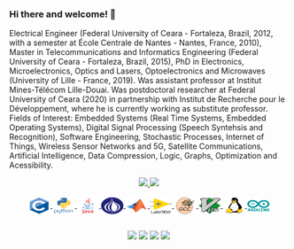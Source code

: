 ### Hi there and welcome! 👋

Electrical Engineer (Federal University of Ceara - Fortaleza, Brazil, 2012, with a semester at École Centrale de Nantes - Nantes, France, 2010), Master in Telecommunications and Informatics Engineering (Federal University of Ceara - Fortaleza, Brazil, 2015), PhD in Electronics, Microelectronics, Optics and Lasers, Optoelectronics and Microwaves (University of Lille - France, 2019). Was assistant professor at Institut Mines-Télécom Lille-Douai. Was postdoctoral researcher at Federal University of Ceara (2020) in partnership with Institut de Recherche pour le Développement, where he is currently working as substitute professor. Fields of Interest: Embedded Systems (Real Time Systems, Embedded Operating Systems), Digital Signal Processing (Speech Syntehsis and Recognition), Software Engineering, Stochastic Processes, Internet of Things, Wireless Sensor Networks and 5G, Satellite Communications, Artificial Intelligence, Data Compression, Logic, Graphs, Optimization and Acessibility.

<div align="center">
  <a href="https://github.com/Nicolasdearaujo">
  <img height="140em" src="https://github-readme-stats.vercel.app/api?username=Nicolasdearaujo&show_icons=true&theme=dark&include_all_commits=true&count_private=true"/>
  <img height="140em" src="https://github-readme-stats.vercel.app/api/top-langs/?username=Nicolasdearaujo&layout=compact&langs_count=7&theme=dark"/>
</div>
  
  <div style="display: inline_block" align="center"><br>
  <img align="center" alt="Nicolas-C" height="30" width="40" src="https://raw.githubusercontent.com/devicons/devicon/master/icons/c/c-original.svg">
  <img align="center" alt="Nicolas-Python" height="30" width="40" src="https://raw.githubusercontent.com/devicons/devicon/master/icons/python/python-original-wordmark.svg">
  <img align="center" alt="Nicolas-Java" height="30" width="40" src="https://raw.githubusercontent.com/devicons/devicon/master/icons/java/java-original-wordmark.svg">
  <img align="center" alt="Nicolas-Perl" height="30" width="40" src="https://raw.githubusercontent.com/devicons/devicon/master/icons/perl/perl-original.svg"> 
  <img align="center" alt="Nicolas-Matlab" height="30" width="40" src="https://raw.githubusercontent.com/devicons/devicon/master/icons/matlab/matlab-original.svg">
  <img align="center" alt="Nicolas-Labview" height="30" width="40" src="https://raw.githubusercontent.com/devicons/devicon/master/icons/labview/labview-original-wordmark.svg">
  <img align="center" alt="Nicolas-GCC" height="30" width="40" src="https://raw.githubusercontent.com/devicons/devicon/master/icons/gcc/gcc-original.svg">
  <img align="center" alt="Nicolas-Vim" height="30" width="40" src="https://raw.githubusercontent.com/devicons/devicon/master/icons/vim/vim-original.svg">
  <img align="center" alt="Nicolas-Linux" height="30" width="40" src="https://raw.githubusercontent.com/devicons/devicon/master/icons/linux/linux-original.svg">
  <img align="center" alt="Nicolas-Linux" height="30" width="40" src="https://raw.githubusercontent.com/devicons/devicon/master/icons/arduino/arduino-original-wordmark.svg">
</div>
  
##
  
<div align="center"> 
<a href="mailto:nicolas@ufc.br" target="_blank"><img src="https://img.shields.io/badge/Gmail-D14836?style=for-the-badge&logo=gmail&logoColor=white" target="_blank"></a>
<a href="https://www.linkedin.com/in/n%C3%ADcolas-de-ara%C3%BAjo-moreira-22470b9b/" target="_blank"><img src="https://img.shields.io/badge/LinkedIn-0077B5?style=for-the-badge&logo=linkedin&logoColor=white" target="_blank"></a>
<a href="https://medium.com/@nicolas.araujom" target="_blank"><img src="https://img.shields.io/badge/Medium-12100E?style=for-the-badge&logo=medium&logoColor=white" target="_blank"></a>
<a href="https://twitter.com/Nicolas_DEE" target="_blank"><img src="https://img.shields.io/badge/Twitter-1DA1F2?style=for-the-badge&logo=twitter&logoColor=white" target="_blank"></a>
</div> 
